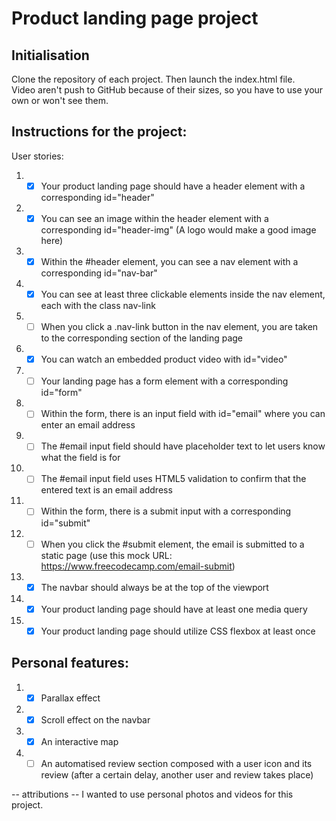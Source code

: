# Product landing page project
## Initialisation
Clone the repository of each project. Then launch the index.html file.\
Video aren't push to GitHub because of their sizes, so you have to use your own or won't see them.

## Instructions for the project:
User stories: 

1. - [x] Your product landing page should have a header element with a corresponding id="header"
2. - [x] You can see an image within the header element with a corresponding id="header-img" (A logo would make a good image here)
3. - [x] Within the #header element, you can see a nav element with a corresponding id="nav-bar"
4. - [x] You can see at least three clickable elements inside the nav element, each with the class nav-link
5. - [ ] When you click a .nav-link button in the nav element, you are taken to the corresponding section of the landing page
6. - [x] You can watch an embedded product video with id="video"
7. - [ ] Your landing page has a form element with a corresponding id="form"
8. - [ ] Within the form, there is an input field with id="email" where you can enter an email address
9. - [ ] The #email input field should have placeholder text to let users know what the field is for
10. - [ ] The #email input field uses HTML5 validation to confirm that the entered text is an email address
11. - [ ] Within the form, there is a submit input with a corresponding id="submit"
12. - [ ] When you click the #submit element, the email is submitted to a static page (use this mock URL: https://www.freecodecamp.com/email-submit)
13. - [x] The navbar should always be at the top of the viewport
14. - [x] Your product landing page should have at least one media query
15. - [x] Your product landing page should utilize CSS flexbox at least once

## Personal features:
1. - [x] Parallax effect
2. - [x] Scroll effect on the navbar
3. - [x] An interactive map
4. - [ ] An automatised review section composed with a user icon and its review (after a certain delay, another user and review takes place)

-- attributions --
I wanted to use personal photos and videos for this project.
